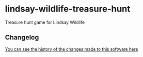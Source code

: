 # lindsay-wildlife-treasure-hunt
Treasure hunt game for Lindsay Wildlife

## Changelog

[You can see the history of the changes made to this software here](docs/CHANGELOG.md)